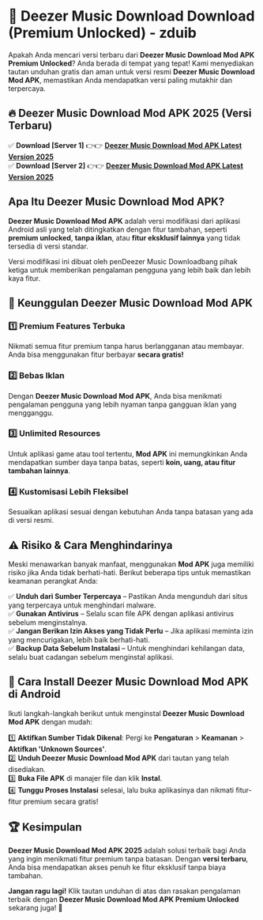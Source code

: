 # 🎯 Deezer Music Download  Download (Premium Unlocked) -  zduib

Apakah Anda mencari versi terbaru dari **Deezer Music Download Mod APK Premium Unlocked**? Anda berada di tempat yang tepat! Kami menyediakan tautan unduhan gratis dan aman untuk versi resmi **Deezer Music Download Mod APK**, memastikan Anda mendapatkan versi paling mutakhir dan terpercaya.

## 🔥 Deezer Music Download Mod APK 2025 (Versi Terbaru)

✅ **Download [Server 1]** 👉👉 [**Deezer Music Download Mod APK Latest Version 2025**](https://momento.my/?title=Deezer_Music_Download)  
✅ **Download [Server 2]** 👉👉 [**Deezer Music Download Mod APK Latest Version 2025**](https://momento.my/?title=Deezer_Music_Download)  

## Apa Itu Deezer Music Download Mod APK?

**Deezer Music Download Mod APK** adalah versi modifikasi dari aplikasi Android asli yang telah ditingkatkan dengan fitur tambahan, seperti **premium unlocked**, **tanpa iklan**, atau **fitur eksklusif lainnya** yang tidak tersedia di versi standar.

Versi modifikasi ini dibuat oleh penDeezer Music Downloadbang pihak ketiga untuk memberikan pengalaman pengguna yang lebih baik dan lebih kaya fitur.

## 🎯 Keunggulan Deezer Music Download Mod APK

### 1️⃣ Premium Features Terbuka
Nikmati semua fitur premium tanpa harus berlangganan atau membayar. Anda bisa menggunakan fitur berbayar **secara gratis!**

### 2️⃣ Bebas Iklan
Dengan **Deezer Music Download Mod APK**, Anda bisa menikmati pengalaman pengguna yang lebih nyaman tanpa gangguan iklan yang mengganggu.

### 3️⃣ Unlimited Resources
Untuk aplikasi game atau tool tertentu, **Mod APK** ini memungkinkan Anda mendapatkan sumber daya tanpa batas, seperti **koin, uang, atau fitur tambahan lainnya**.

### 4️⃣ Kustomisasi Lebih Fleksibel
Sesuaikan aplikasi sesuai dengan kebutuhan Anda tanpa batasan yang ada di versi resmi.

## ⚠️ Risiko & Cara Menghindarinya

Meski menawarkan banyak manfaat, menggunakan **Mod APK** juga memiliki risiko jika Anda tidak berhati-hati. Berikut beberapa tips untuk memastikan keamanan perangkat Anda:

✅ **Unduh dari Sumber Terpercaya** – Pastikan Anda mengunduh dari situs yang terpercaya untuk menghindari malware.  
✅ **Gunakan Antivirus** – Selalu scan file APK dengan aplikasi antivirus sebelum menginstalnya.  
✅ **Jangan Berikan Izin Akses yang Tidak Perlu** – Jika aplikasi meminta izin yang mencurigakan, lebih baik berhati-hati.  
✅ **Backup Data Sebelum Instalasi** – Untuk menghindari kehilangan data, selalu buat cadangan sebelum menginstal aplikasi.

## 📌 Cara Install Deezer Music Download Mod APK di Android

Ikuti langkah-langkah berikut untuk menginstal **Deezer Music Download Mod APK** dengan mudah:

1️⃣ **Aktifkan Sumber Tidak Dikenal**: Pergi ke **Pengaturan** > **Keamanan** > **Aktifkan 'Unknown Sources'**.  
2️⃣ **Unduh Deezer Music Download Mod APK** dari tautan yang telah disediakan.  
3️⃣ **Buka File APK** di manajer file dan klik **Instal**.  
4️⃣ **Tunggu Proses Instalasi** selesai, lalu buka aplikasinya dan nikmati fitur-fitur premium secara gratis!

## 🏆 Kesimpulan

**Deezer Music Download Mod APK 2025** adalah solusi terbaik bagi Anda yang ingin menikmati fitur premium tanpa batasan. Dengan **versi terbaru**, Anda bisa mendapatkan akses penuh ke fitur eksklusif tanpa biaya tambahan.

**Jangan ragu lagi!** Klik tautan unduhan di atas dan rasakan pengalaman terbaik dengan **Deezer Music Download Mod APK Premium Unlocked** sekarang juga! 🚀
